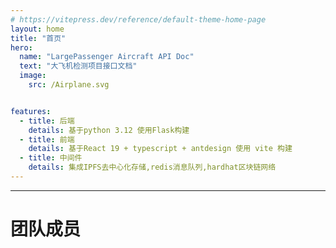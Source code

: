 ```yaml
---
# https://vitepress.dev/reference/default-theme-home-page
layout: home
title: "首页"
hero:
  name: "LargePassenger Aircraft API Doc"
  text: "大飞机检测项目接口文档"
  image:
    src: /Airplane.svg


features:
  - title: 后端
    details: 基于python 3.12 使用Flask构建
  - title: 前端
    details: 基于React 19 + typescript + antdesign 使用 vite 构建
  - title: 中间件
    details: 集成IPFS去中心化存储,redis消息队列,hardhat区块链网络
---
```


<script setup>
    const members = [
        {
            avatar:"/avatar/frank.jpg",
            name:"Frank Li",
            title:"Guide Teacher"
        },
        {
            avatar:"/avatar/chai.jpg",
            name:"Zijian Chai",
            title:"Tutor | Yolo Expert"
        },
        {
            avatar:"/avatar/cow.jpg",
            name:"Licheng Zhou",
            title:"FullStack Developer"
        },
        {
            avatar:"/avatar/dai.jpg",
            name:"Charlie Dai",
            title:"APP Developer"
        },
        
        {
            avatar:"/avatar/qifeng.jpg",
            name:"起风的季节",
            title:"Backend Developer"
        },
        {
            avatar:"/avatar/mu.jpg",
            name:"木矞",
            title:"Frontend (Vue Team) Developer"
        },
        {
            avatar:"/avatar/fuchun.jpg",
            name:"付春",
            title:"Frontend (Vue Team) Developer"
        },
        {
            avatar:"/avatar/ruiming.jpg",
            name:"Ruimin Zhou",
            title:"Frontend (Vue Team) Developer"
        },
    ]
</script>


--- 

# 团队成员

<TeamMembers :members="members"></TeamMembers>